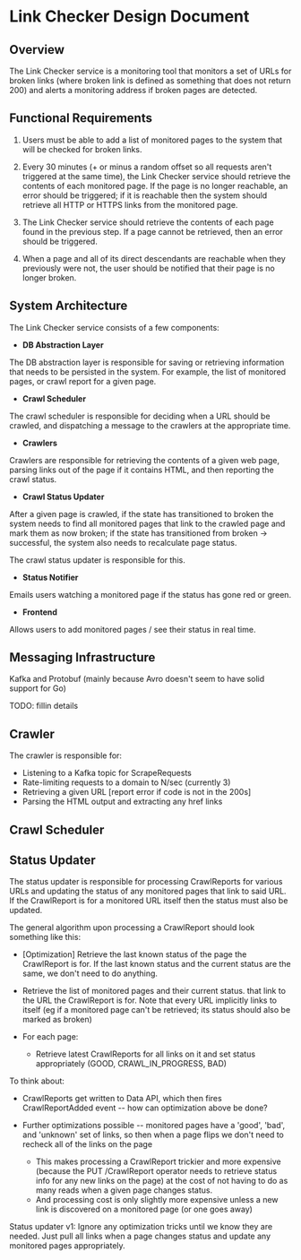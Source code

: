 # Link Checker Design Document

## Overview

The Link Checker service is a monitoring tool that monitors a set of URLs for broken links (where broken link is defined as something that does not return 200) and alerts a monitoring address if broken pages are detected.

## Functional Requirements

  1. Users must be able to add a list of monitored pages to the system that will be checked for broken links.
  
  1. Every 30 minutes (+ or minus a random offset so all requests aren't triggered at the same time), the Link Checker service should retrieve the contents of each monitored page. If the page is no longer reachable, an error should be triggered; if it is reachable then the system should retrieve all HTTP or HTTPS links from the monitored page.
  
  1. The Link Checker service should retrieve the contents of each page found in the previous step. If a page cannot be retrieved, then an error should be triggered.
  
  1. When a page and all of its direct descendants are reachable when they previously were not, the user should be notified that their page is no longer broken.
  
## System Architecture

 The Link Checker service consists of a few components:
 
 * **DB Abstraction Layer**
 
 The DB abstraction layer is responsible for saving or retrieving information that needs to be persisted in the system. For example, the list of monitored pages, or crawl report for a given page.
 
 * **Crawl Scheduler**
 
 The crawl scheduler is responsible for deciding when a URL should be crawled, and dispatching a message to the crawlers at the appropriate time. 
 
 * **Crawlers**
 
 Crawlers are responsible for retrieving the contents of a given web page, parsing links out of the page if it contains HTML, and then reporting the crawl status.
 
 * **Crawl Status Updater**

 After a given page is crawled, if the state has transitioned to broken the system needs to find all monitored pages that link to the crawled page and mark them as now broken; if the state has transitioned from broken -> successful, the system also needs to recalculate page status.
 
 The crawl status updater is responsible for this.
 
 * **Status Notifier**
 
 Emails users watching a monitored page if the status has gone red or green.
 
 * **Frontend**
 
 Allows users to add monitored pages / see their status in real time.
 
## Messaging Infrastructure
 
Kafka and Protobuf (mainly because Avro doesn't seem to have solid support for Go)

TODO: fillin details

## Crawler

The crawler is responsible for:

 * Listening to a Kafka topic for ScrapeRequests
 * Rate-limiting requests to a domain to N/sec (currently 3)
 * Retrieving a given URL [report error if code is not in the 200s]
 * Parsing the HTML output and extracting any href links
 
## Crawl Scheduler
 
## Status Updater

The status updater is responsible for processing CrawlReports for various URLs and updating the status of any monitored pages that link to said URL. If the CrawlReport is for a monitored URL itself then the status must also be updated.

The general algorithm upon processing a CrawlReport should look something like this:

 * [Optimization] Retrieve the last known status of the page the CrawlReport is for. If the last known status and the current status are the same, we don't need to do anything.
 
 * Retrieve the list of monitored pages and their current status. that link to the URL the CrawlReport is for. Note that every URL implicitly links to itself (eg if a monitored page can't be retrieved; its status should also be marked as broken)  
 * For each page:
 	* Retrieve latest CrawlReports for all links on it and set status appropriately (GOOD, CRAWL_IN_PROGRESS, BAD)
 	
To think about:

 * CrawlReports get written to Data API, which then fires CrawlReportAdded event -- how can optimization above be done?
   
 * Further optimizations possible -- monitored pages have a 'good', 'bad', and 'unknown' set of links, so then when a page flips we don't need to recheck all of the links on the page
 
 	* This makes processing a CrawlReport trickier and more expensive (because the PUT /CrawlReport operator needs to retrieve status info for any new links on the page) at the cost of not having to do as many reads when a given page changes status.
 	* And processing cost is only slightly more expensive unless a new link is discovered on a monitored page (or one goes away)

Status updater v1: Ignore any optimization tricks until we know they are needed. Just pull all links when a page changes status and update any monitored pages appropriately.